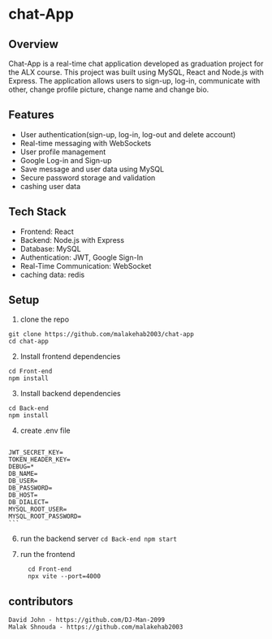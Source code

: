 # chat-App

## Overview
  Chat-App is a real-time chat application developed as graduation project for the ALX course.
  This project was built using MySQL, React and Node.js with Express.
  The application allows users to sign-up, log-in, communicate with other, change profile picture, change name and change bio.

## Features
  * User authentication(sign-up, log-in, log-out and delete account)
  * Real-time messaging with WebSockets
  * User profile management
  * Google Log-in and Sign-up
  * Save message and user data using MySQL
  * Secure password storage and validation
  * cashing user data

## Tech Stack
  * Frontend: React
  * Backend: Node.js with Express
  * Database: MySQL
  * Authentication: JWT, Google Sign-In
  * Real-Time Communication: WebSocket
  * caching data: redis

## Setup
  1. clone the repo
  ```
  git clone https://github.com/malakehab2003/chat-app
  cd chat-app
  ```

  2. Install frontend dependencies
  ```
  cd Front-end
  npm install
  ```

  3. Install backend dependencies
  ```
  cd Back-end
  npm install
  ```

  4. create .env file
     ```
    JWT_SECRET_KEY=
    TOKEN_HEADER_KEY=
    DEBUG=*
    DB_NAME=
    DB_USER=
    DB_PASSWORD=
    DB_HOST=
    DB_DIALECT=
    MYSQL_ROOT_USER=
    MYSQL_ROOT_PASSWORD=
    ```

  6. run the backend server
    ```
    cd Back-end
    npm start
    ```

  7. run the frontend
     ```
       cd Front-end
       npx vite --port=4000
     ```

  ## contributors

    David John - https://github.com/DJ-Man-2099
    Malak Shnouda - https://github.com/malakehab2003
